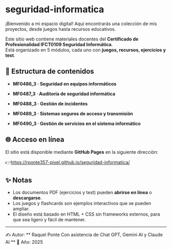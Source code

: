 # seguridad-informatica
¡Bienvenido a mi espacio digital! Aquí encontrarás una colección de mis proyectos, desde juegos hasta recursos educativos.

Este sitio web contiene materiales docentes del **Certificado de Profesionalidad IFCT0109 Seguridad Informática**.  
Está organizado en 5 módulos, cada uno con **juegos, recursos, ejercicios y test**.

## 📂 Estructura de contenidos

- **MF0486_3 · Seguridad en equipos informáticos**

- **MF0487_3 · Auditoría de seguridad informática**

- **MF0488_3 · Gestión de incidentes**

- **MF0489_3 · Sistemas seguros de acceso y transmisión**

- **MF0490_3 · Gestión de servicios en el sistema informático**
  

## 🌐 Acceso en línea

El sitio está disponible mediante **GitHub Pages** en la siguiente dirección:

👉https://rponte357-pixel.github.io/seguridad-informatica/

## ✨ Notas

- Los documentos PDF (ejercicios y test) pueden **abrirse en línea** o **descargarse**.  
- Los juegos y flashcards son ejemplos interactivos que se pueden ampliar.  
- El diseño está basado en HTML + CSS sin frameworks externos, para que sea ligero y fácil de mantener.

---

✍️ Autor: ** Raquel Ponte  Con asistencia de Chat GPT, Gemini AI y Claude AI **
📅 Año: 2025
